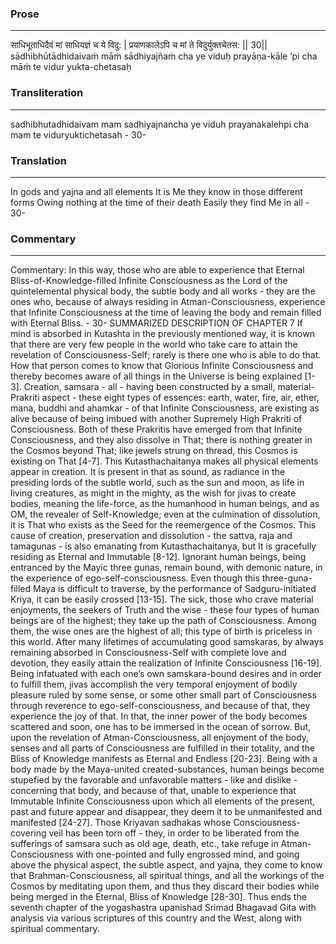 ### Prose 
 --- 
साधिभूताधिदैवं मां साधियज्ञं च ये विदु: |
प्रयाणकालेऽपि च मां ते विदुर्युक्तचेतस: || 30||
sādhibhūtādhidaivaṁ māṁ sādhiyajñaṁ cha ye viduḥ
prayāṇa-kāle ’pi cha māṁ te vidur yukta-chetasaḥ

### Transliteration 
 --- 
sadhibhutadhidaivam mam sadhiyajnancha ye viduh prayanakalehpi cha mam te viduryuktichetasah - 30-

### Translation 
 --- 
In gods and yajna and all elements It is Me they know in those different forms Owing nothing at the time of their death Easily they find Me in all - 30-

### Commentary 
 --- 
Commentary: In this way, those who are able to experience that Eternal Bliss-of-Knowledge-filled Infinite Consciousness as the Lord of the quintelemental physical body, the subtle body and all works - they are the ones who, because of always residing in Atman-Consciousness, experience that Infinite Consciousness at the time of leaving the body and remain filled with Eternal Bliss. - 30- SUMMARIZED DESCRIPTION OF CHAPTER 7 If mind is absorbed in Kutashta in the previously mentioned way, it is known that there are very few people in the world who take care to attain the revelation of Consciousness-Self; rarely is there one who is able to do that. How that person comes to know that Glorious Infinite Consciousness and thereby becomes aware of all things in the Universe is being explained [1-3]. Creation, samsara - all - having been constructed by a small, material-Prakriti aspect - these eight types of essences: earth, water, fire, air, ether, mana, buddhi and ahamkar - of that Infinite Consciousness, are existing as alive because of being imbued with another Supremely High Prakriti of Consciousness. Both of these Prakritis have emerged from that Infinite Consciousness, and they also dissolve in That; there is nothing greater in the Cosmos beyond That; like jewels strung on thread, this Cosmos is existing on That [4-7]. This Kutasthachaitanya makes all physical elements appear in creation. It is present in that as sound, as radiance in the presiding lords of the subtle world, such as the sun and moon, as life in living creatures, as might in the mighty, as the wish for jivas to create bodies, meaning the life-force, as the humanhood in human beings, and as OM, the revealer of Self-Knowledge; even at the culmination of dissolution, it is That who exists as the Seed for the reemergence of the Cosmos. This cause of creation, preservation and dissolution - the sattva, raja and tamagunas - is also emanating from Kutasthachaitanya, but It is gracefully residing as Eternal and Immutable [8-12]. Ignorant human beings, being entranced by the Mayic three gunas, remain bound, with demonic nature, in the experience of ego-self-consciousness. Even though this three-guna-filled Maya is difficult to traverse, by the performance of Sadguru-initiated Kriya, it can be easily crossed [13-15]. The sick, those who crave material enjoyments, the seekers of Truth and the wise - these four types of human beings are of the highest; they take up the path of Consciousness. Among them, the wise ones are the highest of all; this type of birth is priceless in this world. After many lifetimes of accumulating good samskaras, by always remaining absorbed in Consciousness-Self with complete love and devotion, they easily attain the realization of Infinite Consciousness [16-19]. Being infatuated with each one’s own samskara-bound desires and in order to fulfill them, jivas accomplish the very temporal enjoyment of bodily pleasure ruled by some sense, or some other small part of Consciousness through reverence to ego-self-consciousness, and because of that, they experience the joy of that. In that, the inner power of the body becomes scattered and soon, one has to be immersed in the ocean of sorrow. But, upon the revelation of Atman-Consciousness, all enjoyment of the body, senses and all parts of Consciousness are fulfilled in their totality, and the Bliss of Knowledge manifests as Eternal and Endless [20-23]. Being with a body made by the Maya-united created-substances, human beings become stupefied by the favorable and unfavorable matters - like and dislike - concerning that body, and because of that, unable to experience that Immutable Infinite Consciousness upon which all elements of the present, past and future appear and disappear, they deem it to be unmanifested and manifested [24-27]. Those Kriyavan sadhakas whose Consciousness-covering veil has been torn off - they, in order to be liberated from the sufferings of samsara such as old age, death, etc., take refuge in Atman-Consciousness with one-pointed and fully engrossed mind, and going above the physical aspect, the subtle aspect, and yajna, they come to know that Brahman-Consciousness, all spiritual things, and all the workings of the Cosmos by meditating upon them, and thus they discard their bodies while being merged in the Eternal, Bliss of Knowledge [28-30]. Thus ends the seventh chapter of the yogashastra upanishad Srimad Bhagavad Gita with analysis via various scriptures of this country and the West, along with spiritual commentary.